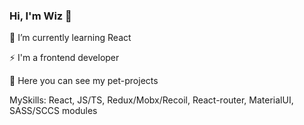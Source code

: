 ### Hi, I'm Wiz 👋

🌱 I’m currently learning React

⚡ I'm a frontend developer

🔭 Here you can see my pet-projects

MySkills: React, JS/TS, Redux/Mobx/Recoil, React-router, MaterialUI, SASS/SCCS modules
<!--
**77wiz77/77wiz77** is a ✨ _special_ ✨ repository because its `README.md` (this file) appears on your GitHub profile.

Here are some ideas to get you started:

- 🔭 I’m currently working on ...
- 🌱 I’m currently learning ...
- 👯 I’m looking to collaborate on ...
- 🤔 I’m looking for help with ...
- 💬 Ask me about ...
- 📫 How to reach me: ...
- 😄 Pronouns: ...
- ⚡ Fun fact: ...
-->
